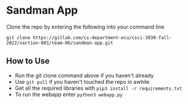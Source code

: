 # Sandman App

Clone the repo by entering the following into your command line 

```
git clone https://gitlab.com/cs-department-ecu/csci-3030-fall-2022/section-001/team-06/sandman-app.git
```

## How to Use

 - Run the git clone command above if you haven't already
 - Use `git pull` if you haven't touched the repo in awhile
 - Get all the required libraries with `pip3 install -r requirements.txt`
 - To run the webapp enter `python3 webapp.py`